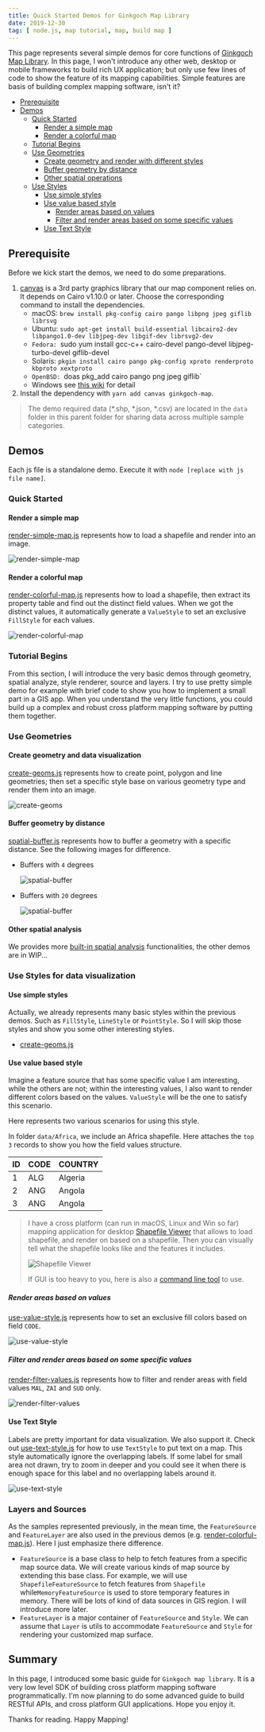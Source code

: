 ```yaml
---
title: Quick Started Demos for Ginkgoch Map Library
date: 2019-12-30
tag: [ node.js, map tutorial, map, build map ]
---
```

This page represents several simple demos for core functions of [Ginkgoch Map Library](https://github.com/ginkgoch/node-map). In this page, I won't introduce any other web, desktop or mobile frameworks to build rich UX application; but only use few lines of code to show the feature of its mapping capabilities. Simple features are basis of building complex mapping software, isn't it?
<!-- more --> 

- [Prerequisite](https://github.com/ginkgoch/map-quick-started-demos/blob/develop/core/README.md#prerequisite)
- [Demos](https://github.com/ginkgoch/map-quick-started-demos/blob/develop/core/README.md#demos)
    - [Quick Started](https://github.com/ginkgoch/map-quick-started-demos/blob/develop/core/README.md#quick-started)
        - [Render a simple map](https://github.com/ginkgoch/map-quick-started-demos/blob/develop/core/README.md#render-a-simple-map)
        - [Render a colorful map](https://github.com/ginkgoch/map-quick-started-demos/blob/develop/core/README.md#render-a-colorful-map)
    - [Tutorial Begins](https://github.com/ginkgoch/map-quick-started-demos/blob/develop/core/README.md#tutorial-begins)
    - [Use Geometries](https://github.com/ginkgoch/map-quick-started-demos/blob/develop/core/README.md#use-geometries)
        - [Create geometry and render with different styles](https://github.com/ginkgoch/map-quick-started-demos/blob/develop/core/README.md#create-geometry-and-render-with-different-styles)
        - [Buffer geometry by distance](https://github.com/ginkgoch/map-quick-started-demos/blob/develop/core/README.md#buffer-geometry-by-distance)
        - [Other spatial operations](https://github.com/ginkgoch/map-quick-started-demos/blob/develop/core/README.md#other-spatial-operations)
    - [Use Styles](https://github.com/ginkgoch/map-quick-started-demos/blob/develop/core/README.md#use-styles)
        - [Use simple styles](https://github.com/ginkgoch/map-quick-started-demos/blob/develop/core/README.md#use-simple-styles)
        - [Use value based style](https://github.com/ginkgoch/map-quick-started-demos/blob/develop/core/README.md#use-value-based-style)
            - [Render areas based on values](https://github.com/ginkgoch/map-quick-started-demos/blob/develop/core/README.md#render-areas-based-on-values)
            - [Filter and render areas based on some specific values](https://github.com/ginkgoch/map-quick-started-demos/blob/develop/core/README.md#filter-and-render-areas-based-on-some-specific-values)
        - [Use Text Style](https://github.com/ginkgoch/map-quick-started-demos/blob/develop/core/README.md#use-text-style)

## Prerequisite

Before we kick start the demos, we need to do some preparations. 

1. [canvas](https://www.npmjs.com/package/canvas) is a 3rd party graphics library that our map component relies on. It depends on Cairo v1.10.0 or later. Choose the corresponding command to install the dependencies.
   * macOS: `brew install pkg-config cairo pango libpng jpeg giflib librsvg`
   * Ubuntu: `sudo apt-get install build-essential libcairo2-dev libpango1.0-dev libjpeg-dev libgif-dev librsvg2-dev`
   *  `Fedora: `sudo yum install gcc-c++ cairo-devel pango-devel libjpeg-turbo-devel giflib-devel
   * Solaris: `pkgin install cairo pango pkg-config xproto renderproto kbproto xextproto`
   *  `OpenBSD: `doas pkg_add cairo pango png jpeg giflib`
   * Windows see [this wiki](https://github.com/Automattic/node-canvas/wiki/Installation:-Windows) for detail
2. Install the dependency with `yarn add canvas ginkgoch-map`.

> The demo required data (*.shp, *.json, *.csv) are located in the `data` folder in this parent folder for sharing data across multiple sample categories.

## Demos

Each js file is a standalone demo. Execute it with `node [replace with js file name]`.

### Quick Started

#### Render a simple map

[render-simple-map.js](https://github.com/ginkgoch/map-quick-started-demos/blob/develop/core/quick-started/render-simple-map.js) represents how to load a shapefile and render into an image.

![render-simple-map](/blog/post-imgs/20191230/render-simple-map.png)

#### Render a colorful map

[render-colorful-map.js](https://github.com/ginkgoch/map-quick-started-demos/blob/develop/core/quick-started/render-colorful-map.js) represents how to load a shapefile, then extract its property table and find out the distinct field values. When we got the distinct values, it automatically generate a `ValueStyle` to set an exclusive `FillStyle` for each values. 

![render-colorful-map](/blog/post-imgs/20191230/render-colorful-map.png)

### Tutorial Begins

From this section, I will introduce the very basic demos through geometry, spatial analyze, style renderer, source and layers. I try to use pretty simple demo for example with brief code to show you how to implement a small part in a GIS app. When you understand the very little functions, you could build up a complex and robust cross platform mapping software  by putting them together.

### Use Geometries

#### Create geometry and data visualization

[create-geoms.js](https://github.com/ginkgoch/map-quick-started-demos/blob/develop/core/geometries/create-geom.js) represents how to create point, polygon and line geometries; then set a specific style base on various geometry type and render them into an image.

![create-geoms](/blog/post-imgs/20191230/create-geoms.png)

#### Buffer geometry by distance

[spatial-buffer.js](https://github.com/ginkgoch/map-quick-started-demos/blob/develop/core/geometries/spatial-buffer.js) represents how to buffer a geometry with a specific distance. See the following images for difference.

* Buffers with `4` degrees

    ![spatial-buffer](/blog/post-imgs/20191230/spatial-buffer.png)

* Buffers with `20` degrees

    ![spatial-buffer](/blog/post-imgs/20191230/spatial-buffer-1.png)

#### Other spatial analysis
We provides more [built-in spatial analysis](https://ginkgoch.com/node-geom/classes/spatialops.html) functionalities, the other demos are in WIP...

### Use Styles for data visualization

#### Use simple styles

Actually, we already represents many basic styles within the previous demos. Such as `FillStyle`, `LineStyle` or `PointStyle`. So I will skip those styles and show you some other interesting styles.

* [create-geoms.js](https://github.com/ginkgoch/map-quick-started-demos/blob/develop/core/geometries/create-geom.js)

#### Use value based style

Imagine a feature source that has some specific value I am interesting, while the others are not; within the interesting values, I also want to render different colors based on the values. `ValueStyle` will be the one to satisfy this scenario.

Here represents two various scenarios for using this style.

In folder `data/Africa`, we include an Africa shapefile. Here attaches the `top 3` records to show you how the field values structure.

| ID   | CODE | COUNTRY |
| ---- | ---- | ------- |
| 1    | ALG  | Algeria |
| 2    | ANG  | Angola  |
| 3    | ANG  | Angola  |

> I have a cross platform (can run in macOS, Linux and Win so far) mapping application for desktop [Shapefile Viewer](https://github.com/ginkgoch/node-shapefile-viewer/releases) that allows to load shapefile, and render on based on a shapefile. Then you can visually tell what the shapefile looks like and the features it includes.
>
> ![Shapefile Viewer](/blog/post-imgs/20191230/overview.png)
>
> If GUI is too heavy to you, here is also a [command line tool](https://github.com/ginkgoch/node-shapefile-cli) to use.

##### Render areas based on values

[use-value-style.js](https://github.com/ginkgoch/map-quick-started-demos/blob/develop/core/styles/use-value-style.js) represents how to set an exclusive fill colors based on field `CODE`.

![use-value-style](/blog/post-imgs/20191230/use-value-style.png)

##### Filter and render areas based on some specific values

[render-filter-values.js](https://github.com/ginkgoch/map-quick-started-demos/blob/develop/core/styles/render-filter-values.js) represents how to filter and render areas with field values `MAL`,  `ZAI` and `SUD` only.

![render-filter-values](/blog/post-imgs/20191230/render-filter-values.png)

#### Use Text Style

Labels are pretty important for data visualization. We also support it. Check out [use-text-style.js](https://github.com/ginkgoch/map-quick-started-demos/blob/develop/core/styles/use-text-style) for how to use `TextStyle` to put text on a map. This style automatically ignore the overlapping labels. If some label for small area not drawn, try to zoom in deeper and you could see it when there is enough space for this label and no overlapping labels around it.

![use-text-style](/blog/post-imgs/20191230/use-text-style.png)

### Layers and Sources

As the samples represented previously, in the mean time, the `FeatureSource` and `FeatureLayer` are also used in the previous demos (e.g. [render-colorful-map.js](https://github.com/ginkgoch/map-quick-started-demos/blob/develop/core/quick-started/render-colorful-map.js)). Here I just emphasize there difference. 

* `FeatureSource` is a base class to help to fetch features from a specific map source data. We will create various kinds of map source by extending this base class. For example, we will use `ShapefileFeatureSource` to fetch features from `Shapefile` while`MemoryFeatureSource` is used to store temporary features in memory. There will be lots of kind of data sources in GIS region. I will introduce more later.
* `FeatureLayer` is a major container of `FeatureSource` and `Style`. We can assume that `Layer` is utils to accommodate `FeatureSource` and `Style` for rendering your customized map surface.

## Summary

In this page, I introduced some basic guide for `Ginkgoch map library`. It is a very low level SDK of building cross platform mapping software programmatically. I'm now planning to do some advanced guide to build RESTful APIs, and cross platform GUI applications. Hope you enjoy it. 

Thanks for reading. Happy Mapping!

<!-- md _reference.md -->